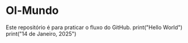 # Ol-Mundo
Este repositório é para praticar o fluxo do GitHub.
print("Hello World")
print("14 de Janeiro, 2025")
